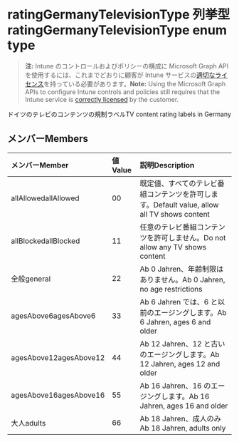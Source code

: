# <a name="ratinggermanytelevisiontype-enum-type"></a><span data-ttu-id="89bb5-101">ratingGermanyTelevisionType 列挙型</span><span class="sxs-lookup"><span data-stu-id="89bb5-101">ratingGermanyTelevisionType enum type</span></span>

> <span data-ttu-id="89bb5-102">**注:** Intune のコントロールおよびポリシーの構成に Microsoft Graph API を使用するには、これまでどおりに顧客が Intune サービスの[適切なライセンス](https://go.microsoft.com/fwlink/?linkid=839381)を持っている必要があります。</span><span class="sxs-lookup"><span data-stu-id="89bb5-102">**Note:** Using the Microsoft Graph APIs to configure Intune controls and policies still requires that the Intune service is [correctly licensed](https://go.microsoft.com/fwlink/?linkid=839381) by the customer.</span></span>

<span data-ttu-id="89bb5-103">ドイツのテレビのコンテンツの規制ラベル</span><span class="sxs-lookup"><span data-stu-id="89bb5-103">TV content rating labels in Germany</span></span>
## <a name="members"></a><span data-ttu-id="89bb5-104">メンバー</span><span class="sxs-lookup"><span data-stu-id="89bb5-104">Members</span></span>
|<span data-ttu-id="89bb5-105">メンバー</span><span class="sxs-lookup"><span data-stu-id="89bb5-105">Member</span></span>|<span data-ttu-id="89bb5-106">値</span><span class="sxs-lookup"><span data-stu-id="89bb5-106">Value</span></span>|<span data-ttu-id="89bb5-107">説明</span><span class="sxs-lookup"><span data-stu-id="89bb5-107">Description</span></span>|
|:---|:---|:---|
|<span data-ttu-id="89bb5-108">allAllowed</span><span class="sxs-lookup"><span data-stu-id="89bb5-108">allAllowed</span></span>|<span data-ttu-id="89bb5-109">0</span><span class="sxs-lookup"><span data-stu-id="89bb5-109">0</span></span>|<span data-ttu-id="89bb5-110">既定値、すべてのテレビ番組コンテンツを許可します。</span><span class="sxs-lookup"><span data-stu-id="89bb5-110">Default value, allow all TV shows content</span></span>|
|<span data-ttu-id="89bb5-111">allBlocked</span><span class="sxs-lookup"><span data-stu-id="89bb5-111">allBlocked</span></span>|<span data-ttu-id="89bb5-112">1</span><span class="sxs-lookup"><span data-stu-id="89bb5-112">1</span></span>|<span data-ttu-id="89bb5-113">任意のテレビ番組コンテンツを許可しません。</span><span class="sxs-lookup"><span data-stu-id="89bb5-113">Do not allow any TV shows content</span></span>|
|<span data-ttu-id="89bb5-114">全般</span><span class="sxs-lookup"><span data-stu-id="89bb5-114">general</span></span>|<span data-ttu-id="89bb5-115">2</span><span class="sxs-lookup"><span data-stu-id="89bb5-115">2</span></span>|<span data-ttu-id="89bb5-116">Ab 0 Jahren、年齢制限はありません。</span><span class="sxs-lookup"><span data-stu-id="89bb5-116">Ab 0 Jahren, no age restrictions</span></span>|
|<span data-ttu-id="89bb5-117">agesAbove6</span><span class="sxs-lookup"><span data-stu-id="89bb5-117">agesAbove6</span></span>|<span data-ttu-id="89bb5-118">3</span><span class="sxs-lookup"><span data-stu-id="89bb5-118">3</span></span>|<span data-ttu-id="89bb5-119">Ab 6 Jahren では、6 と以前のエージングします。</span><span class="sxs-lookup"><span data-stu-id="89bb5-119">Ab 6 Jahren, ages 6 and older</span></span>|
|<span data-ttu-id="89bb5-120">agesAbove12</span><span class="sxs-lookup"><span data-stu-id="89bb5-120">agesAbove12</span></span>|<span data-ttu-id="89bb5-121">4</span><span class="sxs-lookup"><span data-stu-id="89bb5-121">4</span></span>|<span data-ttu-id="89bb5-122">Ab 12 Jahren、12 と古いのエージングします。</span><span class="sxs-lookup"><span data-stu-id="89bb5-122">Ab 12 Jahren, ages 12 and older</span></span>|
|<span data-ttu-id="89bb5-123">agesAbove16</span><span class="sxs-lookup"><span data-stu-id="89bb5-123">agesAbove16</span></span>|<span data-ttu-id="89bb5-124">5</span><span class="sxs-lookup"><span data-stu-id="89bb5-124">5</span></span>|<span data-ttu-id="89bb5-125">Ab 16 Jahren、16 のエージングします。</span><span class="sxs-lookup"><span data-stu-id="89bb5-125">Ab 16 Jahren, ages 16 and older</span></span>|
|<span data-ttu-id="89bb5-126">大人</span><span class="sxs-lookup"><span data-stu-id="89bb5-126">adults</span></span>|<span data-ttu-id="89bb5-127">6</span><span class="sxs-lookup"><span data-stu-id="89bb5-127">6</span></span>|<span data-ttu-id="89bb5-128">Ab 18 Jahren、成人のみ</span><span class="sxs-lookup"><span data-stu-id="89bb5-128">Ab 18 Jahren, adults only</span></span>|



